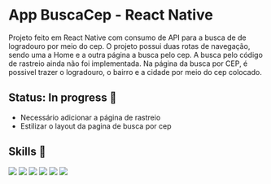 # App BuscaCep - React Native

Projeto feito em React Native com consumo de API para a busca de de logradouro por meio do cep. O projeto possui duas rotas de navegação, sendo uma a Home e 
a outra página a busca pelo cep. A busca pelo código de rastreio ainda não foi implementada. Na página da busca por CEP, é possivel trazer o logradouro, o bairro 
e a cidade por meio do cep colocado.

## Status: In progress 🚧

- Necessário adicionar a página de rastreio
- Estilizar o layout da pagina de busca por cep

## Skills 🧰
<div>
  <img src="https://img.shields.io/badge/HTML5-E34F26?style=for-the-badge&logo=html5&logoColor=white">  
  <img src="https://img.shields.io/badge/CSS3-1572B6?style=for-the-badge&logo=css3&logoColor=white"> 
  <img src="https://img.shields.io/badge/JavaScript-323330?style=for-the-badge&logo=javascript&logoColor=F7DF1E"> 
  <img src="https://img.shields.io/badge/React-20232A?style=for-the-badge&logo=react&logoColor=61DAFB"/> 
  <img src="https://img.shields.io/badge/React_Router-CA4245?style=for-the-badge&logo=react-router&logoColor=white" />
  <img src="https://img.shields.io/badge/Expo-1B1F23?style=for-the-badge&logo=expo&logoColor=white" />
</div>
